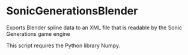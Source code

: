 # SonicGenerationsBlender
Exports Blender spline data to an XML file that is readable by the Sonic Generations game engine

This script requires the Python library Numpy.